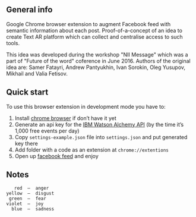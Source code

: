 ## General info

Google Chrome browser extension to augment Facebook feed with semantic information about each post. Proof-of-a-concept of an idea to create Text AR platform which can collect and centralise access to such tools.

This idea was developed during the workshop "NII Message" which was a part of "Future of the word" coference in June 2016. Authors of the original idea are: Samer Fatayri, Andrew Pantyukhin, Ivan Sorokin, Oleg Yusupov, Mikhail and Valia Fetisov.


## Quick start

To use this browser extension in development mode you have to:

1. Install [chrome browser](https://www.google.com/chrome/) if don’t have it yet
2. Generate an api key for the [IBM Watson Alchemy API](https://www.alchemyapi.com/api/text-api-0) (by the time it’s 1,000 free events per day)
3. Copy `settings-example.json` file into `settings.json` and put generated key there
4. Add folder with a code as an extension at `chrome://extentions`
5. Open up [facebook feed](https://facebook.com) and enjoy


## Notes

```
   red  –  anger
yellow  –  disgust
 green  –  fear
violet  –  joy
  blue  –  sadness
```